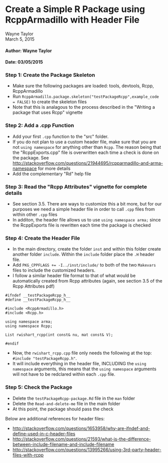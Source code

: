 # Create a Simple R Package using RcppArmadillo with Header File
Wayne Taylor  
March 5, 2015  

#### Author: Wayne Taylor
#### Date: 03/05/2015

### Step 1: Create the Package Skeleton
  - Make sure the following packages are loaded: tools, devtools, Rcpp, RcppArmadillo
  - Run `RcppArmadillo.package.skeleton("testPackageRcpp",example_code = FALSE)` to create the skeleton files
  - Note that this is analagous to the process described in the "Writing a package that uses Rcpp" vignette
  
### Step 2: Add a .cpp Function
  - Add your first `.cpp` function to the "src" folder.
  - If you do not plan to use a custom header file, make sure that you are not `using namespace` for anything other than `Rcpp`. The reason being that the "RcppExports.cpp" file is overwritten each time a check is done on the package. See http://stackoverflow.com/questions/21944695/rcpparmadillo-and-arma-namespace for more details
  - Add the complementary "Rd" help file

### Step 3: Read the "Rcpp Attributes" vignette for complete details
 - See section 3.5. There are ways to customize this a bit more, but for our purposes we need a simple header file in order to call `.cpp` files from within other `.cpp` files
 - In additon, the header file allows us to use `using namespace arma;` since the RcppExports file is rewritten each time the package is checked

### Step 4: Create the Header File
 - In the main directory, create the folder `inst` and within this folder create another folder `include`. Within the `include` folder place the `.H` header file.
 - Add `PKG_CPPFLAGS += -I../inst/include/` to both of the two `Makevars` files to include the customized headers.
 - I follow a similar header file format to that of what would be automatically created from Rcpp attributes (again, see section 3.5 of the Rcpp Attributes pdf)

```
#ifndef __testPackageRcpp_h__
#define __testPackageRcpp_h__

#include <RcppArmadillo.h>
#include <Rcpp.h>

using namespace arma;
using namespace Rcpp;

List rwishart_rcpp(int const& nu, mat const& V);

#endif
```

- Now, the `rwishart_rcpp.cpp` file only needs the following at the top: `#include "testPackageRcpp.h"`.
- It will include everything in the header file, INCLUDING the `using namespace` arguments, this means that the `using namespace` arguments will not have to be redclared within each `.cpp` file.

### Step 5: Check the Package
  - Delete the `testPackageRcpp-package.Rd` file in the `man` folder
  - Delete the `Read-and-delete-me` file in the main folder
  - At this point, the package should pass the check

Below are additional references for header files:

  - http://stackoverflow.com/questions/1653958/why-are-ifndef-and-define-used-in-c-header-files
  - http://stackoverflow.com/questions/21593/what-is-the-difference-between-include-filename-and-include-filename
  - http://stackoverflow.com/questions/13995266/using-3rd-party-header-files-with-rcpp
